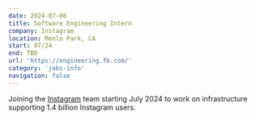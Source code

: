 ```yaml
---
date: 2024-07-08
title: Software Engineering Intern
company: Instagram
location: Menlo Park, CA
start: 07/24
end: TBD
url: 'https://engineering.fb.com/'
category: 'jobs-info'
navigation: false
---
```


Joining the [Instagram][instagram] team starting July 2024
to work on infrastructure supporting 1.4 billion
Instagram users.

[instagram]:                https://about.meta.com/technologies/instagram/
